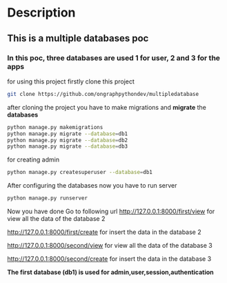 # Description
## This is a multiple databases poc
### In this poc, three databases are used 1 for user, 2 and 3 for the apps
for using this project firstly clone this project
```bash
git clone https://github.com/ongraphpythondev/multipledatabase
```
after cloning the project you have to make migrations and **migrate** the **databases**
```bash
python manage.py makemigrations
python manage.py migrate --database=db1
python manage.py migrate --database=db2
python manage.py migrate --database=db3
```
for creating admin
```bash
python manage.py createsuperuser --database=db1
```
After configuring the databases now you have to run server
```bash
python manage.py runserver
```
Now you have done
Go to following url 
http://127.0.0.1:8000/first/view  for view all the data of the database 2

http://127.0.0.1:8000/first/create for insert the data in the database 2

http://127.0.0.1:8000/second/view  for view all the data of the database 3

http://127.0.0.1:8000/second/create for insert the data in the database 3

**The first database (db1) is used for admin,user,session,authentication**
